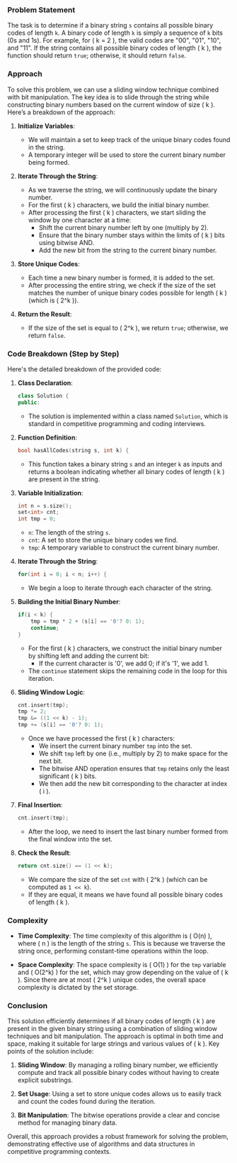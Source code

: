 ### Problem Statement

The task is to determine if a binary string `s` contains all possible binary codes of length `k`. A binary code of length `k` is simply a sequence of `k` bits (0s and 1s). For example, for \( k = 2 \), the valid codes are "00", "01", "10", and "11". If the string contains all possible binary codes of length \( k \), the function should return `true`; otherwise, it should return `false`.

### Approach

To solve this problem, we can use a sliding window technique combined with bit manipulation. The key idea is to slide through the string while constructing binary numbers based on the current window of size \( k \). Here’s a breakdown of the approach:

1. **Initialize Variables**:
   - We will maintain a set to keep track of the unique binary codes found in the string.
   - A temporary integer will be used to store the current binary number being formed.

2. **Iterate Through the String**:
   - As we traverse the string, we will continuously update the binary number.
   - For the first \( k \) characters, we build the initial binary number.
   - After processing the first \( k \) characters, we start sliding the window by one character at a time:
     - Shift the current binary number left by one (multiply by 2).
     - Ensure that the binary number stays within the limits of \( k \) bits using bitwise AND.
     - Add the new bit from the string to the current binary number.

3. **Store Unique Codes**:
   - Each time a new binary number is formed, it is added to the set.
   - After processing the entire string, we check if the size of the set matches the number of unique binary codes possible for length \( k \) (which is \( 2^k \)).

4. **Return the Result**:
   - If the size of the set is equal to \( 2^k \), we return `true`; otherwise, we return `false`.

### Code Breakdown (Step by Step)

Here's the detailed breakdown of the provided code:

1. **Class Declaration**:
   ```cpp
   class Solution {
   public:
   ```

   - The solution is implemented within a class named `Solution`, which is standard in competitive programming and coding interviews.

2. **Function Definition**:
   ```cpp
   bool hasAllCodes(string s, int k) {
   ```

   - This function takes a binary string `s` and an integer `k` as inputs and returns a boolean indicating whether all binary codes of length \( k \) are present in the string.

3. **Variable Initialization**:
   ```cpp
   int n = s.size();
   set<int> cnt;
   int tmp = 0;
   ```

   - `n`: The length of the string `s`.
   - `cnt`: A set to store the unique binary codes we find.
   - `tmp`: A temporary variable to construct the current binary number.

4. **Iterate Through the String**:
   ```cpp
   for(int i = 0; i < n; i++) {
   ```

   - We begin a loop to iterate through each character of the string.

5. **Building the Initial Binary Number**:
   ```cpp
   if(i < k) {
       tmp = tmp * 2 + (s[i] == '0'? 0: 1);
       continue;
   }
   ```

   - For the first \( k \) characters, we construct the initial binary number by shifting left and adding the current bit:
     - If the current character is '0', we add 0; if it's '1', we add 1.
   - The `continue` statement skips the remaining code in the loop for this iteration.

6. **Sliding Window Logic**:
   ```cpp
   cnt.insert(tmp);
   tmp *= 2;
   tmp &= ((1 << k) - 1);
   tmp += (s[i] == '0'? 0: 1);
   ```

   - Once we have processed the first \( k \) characters:
     - We insert the current binary number `tmp` into the set.
     - We shift `tmp` left by one (i.e., multiply by 2) to make space for the next bit.
     - The bitwise AND operation ensures that `tmp` retains only the least significant \( k \) bits.
     - We then add the new bit corresponding to the character at index \( i \).

7. **Final Insertion**:
   ```cpp
   cnt.insert(tmp);
   ```

   - After the loop, we need to insert the last binary number formed from the final window into the set.

8. **Check the Result**:
   ```cpp
   return cnt.size() == (1 << k);
   ```

   - We compare the size of the set `cnt` with \( 2^k \) (which can be computed as `1 << k`).
   - If they are equal, it means we have found all possible binary codes of length \( k \).

### Complexity

- **Time Complexity**: The time complexity of this algorithm is \( O(n) \), where \( n \) is the length of the string `s`. This is because we traverse the string once, performing constant-time operations within the loop.

- **Space Complexity**: The space complexity is \( O(1) \) for the `tmp` variable and \( O(2^k) \) for the set, which may grow depending on the value of \( k \). Since there are at most \( 2^k \) unique codes, the overall space complexity is dictated by the set storage.

### Conclusion

This solution efficiently determines if all binary codes of length \( k \) are present in the given binary string using a combination of sliding window techniques and bit manipulation. The approach is optimal in both time and space, making it suitable for large strings and various values of \( k \). Key points of the solution include:

1. **Sliding Window**: By managing a rolling binary number, we efficiently compute and track all possible binary codes without having to create explicit substrings.

2. **Set Usage**: Using a set to store unique codes allows us to easily track and count the codes found during the iteration.

3. **Bit Manipulation**: The bitwise operations provide a clear and concise method for managing binary data.

Overall, this approach provides a robust framework for solving the problem, demonstrating effective use of algorithms and data structures in competitive programming contexts.